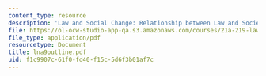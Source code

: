 ```yaml
---
content_type: resource
description: 'Law and Social Change: Relationship between Law and Society'
file: https://ol-ocw-studio-app-qa.s3.amazonaws.com/courses/21a-219-law-and-society-spring-2003/f1c9907c61f0fd40f15c5d6f3b01af7c_lna9outline.pdf
file_type: application/pdf
resourcetype: Document
title: lna9outline.pdf
uid: f1c9907c-61f0-fd40-f15c-5d6f3b01af7c
---
```

